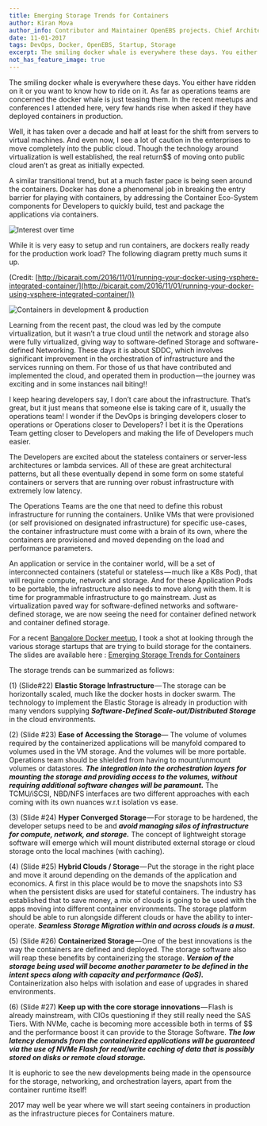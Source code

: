 ```yaml
---
title: Emerging Storage Trends for Containers
author: Kiran Mova
author_info: Contributor and Maintainer OpenEBS projects. Chief Architect MayaData. Kiran leads overall architecture & is responsible for architecting, solution design & customer adoption of OpenEBS.
date: 11-01-2017
tags: DevOps, Docker, OpenEBS, Startup, Storage
excerpt: The smiling docker whale is everywhere these days. You either have ridden on it or you want to know how to ride on it. As far as operations teams are concerned the docker whale is just teasing them.
not_has_feature_image: true
---
```


The smiling docker whale is everywhere these days. You either have ridden on it or you want to know how to ride on it. As far as operations teams are concerned the docker whale is just teasing them. In the recent meetups and conferences I attended here, very few hands rise when asked if they have deployed containers in production.

Well, it has taken over a decade and half at least for the shift from servers to virtual machines. And even now, I see a lot of caution in the enterprises to move completely into the public cloud. Though the technology around virtualization is well established, the real return$$ of moving onto public cloud aren’t as great as initially expected.

A similar transitional trend, but at a much faster pace is being seen around the containers. Docker has done a phenomenal job in breaking the entry barrier for playing with containers, by addressing the Container Eco-System components for Developers to quickly build, test and package the applications via containers.

![Interest over time](https://cdn-images-1.medium.com/max/800/1*c8cxwXMmU93xXAiK4Rs0BA.png)

While it is very easy to setup and run containers, are dockers really ready for the production work load? The following diagram pretty much sums it up.

(Credit: [http://bicarait.com/2016/11/01/running-your-docker-using-vsphere-integrated-container/](http://bicarait.com/2016/11/01/running-your-docker-using-vsphere-integrated-container/))

![Containers in development & production](https://cdn-images-1.medium.com/max/800/0*nDL6ATRys2vPH8m9.png)

Learning from the recent past, the cloud was led by the compute virtualization, but it wasn’t a true cloud until the network and storage also were fully virtualized, giving way to software-defined Storage and software-defined Networking. These days it is about SDDC, which involves significant improvement in the orchestration of infrastructure and the services running on them. For those of us that have contributed and implemented the cloud, and operated them in production — the journey was exciting and in some instances nail biting!!

I keep hearing developers say, I don’t care about the infrastructure. That’s great, but it just means that someone else is taking care of it, usually the operations team! I wonder if the DevOps is bringing developers closer to operations or Operations closer to Developers? I bet it is the Operations Team getting closer to Developers and making the life of Developers much easier.

The Developers are excited about the stateless containers or server-less architectures or lambda services. All of these are great architectural patterns, but all these eventually depend in some form on some stateful containers or servers that are running over robust infrastructure with extremely low latency.

The Operations Teams are the one that need to define this robust infrastructure for running the containers. Unlike VMs that were provisioned (or self provisioned on designated infrastructure) for specific use-cases, the container infrastructure must come with a brain of its own, where the containers are provisioned and moved depending on the load and performance parameters.

An application or service in the container world, will be a set of interconnected containers (stateful or stateless — much like a K8s Pod), that will require compute, network and storage. And for these Application Pods to be portable, the infrastructure also needs to move along with them. It is time for programmable infrastructure to go mainstream. Just as virtualization paved way for software-defined networks and software-defined storage, we are now seeing the need for container defined network and container defined storage.

For a recent [Bangalore Docker meetup](http://neependra.net/?p=2141), I took a shot at looking through the various storage startups that are trying to build storage for the containers. The slides are available here : [Emerging Storage Trends for Containers](http://www.slideshare.net/kiranmova/emerging-storagetrendsforcontainers)

The storage trends can be summarized as follows:

(1) (Slide#22) **Elastic Storage Infrastructure** — The storage can be horizontally scaled, much like the docker hosts in docker swarm. The technology to implement the Elastic Storage is already in production with many vendors supplying **_Software-Defined Scale-out/Distributed Storage_** in the cloud environments.

(2) (Slide #23) **Ease of Accessing the Storage**— The volume of volumes required by the containerized applications will be manyfold compared to volumes used in the VM storage. And the volumes will be more portable. Operations team should be shielded from having to mount/unmount volumes or datastores. **_The integration into the orchestration layers for mounting the storage and providing access to the volumes, without requiring additional software changes will be paramount._** The TCMU/iSCSI, NBD/NFS interfaces are two different approaches with each coming with its own nuances w.r.t isolation vs ease.

(3) (Slide #24) **Hyper Converged Storage** — For storage to be hardened, the developer setups need to be and **_avoid managing silos of infrastructure for compute, network, and storage._** The concept of lightweight storage software will emerge which will mount distributed external storage or cloud storage onto the local machines (with caching).

(4) (Slide #25) **Hybrid Clouds / Storage** — Put the storage in the right place and move it around depending on the demands of the application and economics. A first in this place would be to move the snapshots into S3 when the persistent disks are used for stateful containers. The industry has established that to save money, a mix of clouds is going to be used with the apps moving into different container environments. The storage platform should be able to run alongside different clouds or have the ability to inter-operate. **_Seamless Storage Migration within and across clouds is a must._**

(5) (Slide #26) **Containerized Storage** — One of the best innovations is the way the containers are defined and deployed. The storage software also will reap these benefits by containerizing the storage. **_Version of the storage being used will become another parameter to be defined in the intent specs along with capacity and performance (QoS)._** Containerization also helps with isolation and ease of upgrades in shared environments.

(6) (Slide #27) **Keep up with the core storage innovations** — Flash is already mainstream, with CIOs questioning if they still really need the SAS Tiers. With NVMe, cache is becoming more accessible both in terms of $$ and the performance boost it can provide to the Storage Software. **_The low latency demands from the containerized applications will be guaranteed via the use of NVMe Flash for read/write caching of data that is possibly stored on disks or remote cloud storage._**

It is euphoric to see the new developments being made in the opensource for the storage, networking, and orchestration layers, apart from the container runtime itself!

2017 may well be year where we will start seeing containers in production as the infrastructure pieces for Containers mature.
